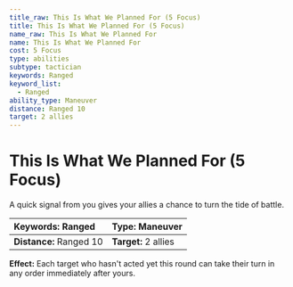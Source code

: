 ```yaml
---
title_raw: This Is What We Planned For (5 Focus)
title: This Is What We Planned For (5 Focus)
name_raw: This Is What We Planned For
name: This Is What We Planned For
cost: 5 Focus
type: abilities
subtype: tactician
keywords: Ranged
keyword_list:
  - Ranged
ability_type: Maneuver
distance: Ranged 10
target: 2 allies
---
```


# This Is What We Planned For (5 Focus)

A quick signal from you gives your allies a chance to turn the tide of battle.

| **Keywords:** Ranged    | **Type:** Maneuver   |
| :---------------------- | :------------------- |
| **Distance:** Ranged 10 | **Target:** 2 allies |

**Effect:** Each target who hasn't acted yet this round can take their turn in any order immediately after yours.
